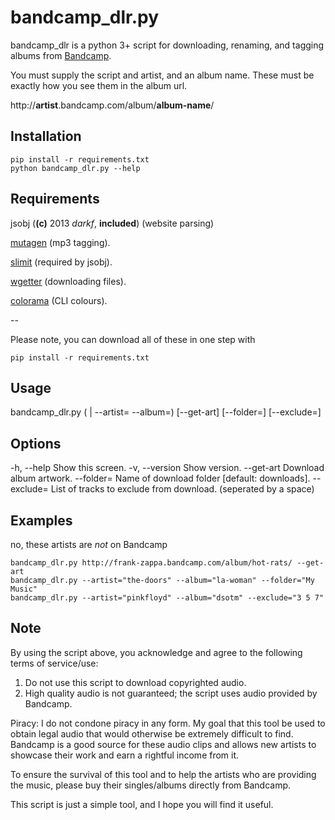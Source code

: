 bandcamp_dlr.py
=============

bandcamp_dlr is a python 3+ script for downloading, renaming, and tagging albums from [Bandcamp](http://bandcamp.com/).

You must supply the script and artist, and an album name. These must be exactly how you see them in the album url.

http://**artist**.bandcamp.com/album/**album-name**/

Installation
-----------

	pip install -r requirements.txt
	python bandcamp_dlr.py --help
	

Requirements
-----

jsobj (**(c)** 2013 *darkf*, **included**) (website parsing)

[mutagen](https://pypi.python.org/pypi/mutagen) (mp3 tagging).

[slimit](https://pypi.python.org/pypi/slimit) (required by jsobj).

[wgetter](https://pypi.python.org/pypi/wgetter) (downloading files).

[colorama](https://pypi.python.org/pypi/colorama) (CLI colours).

--

Please note, you can download all of these in one step with

    pip install -r requirements.txt

Usage
-----
  bandcamp_dlr.py (<url> | --artist=<name> --album=<name>)
                  [--get-art] [--folder=<name>] [--exclude=<list>]

Options
-----
  -h, --help       Show this screen.
  -v, --version    Show version.
  --get-art        Download album artwork.
  --folder=<name>  Name of download folder [default: downloads].
  --exclude=<list> List of tracks to exclude from download. (seperated by a space)

Examples
-----
no, these artists are *not* on Bandcamp

    bandcamp_dlr.py http://frank-zappa.bandcamp.com/album/hot-rats/ --get-art
    bandcamp_dlr.py --artist="the-doors" --album="la-woman" --folder="My Music"
    bandcamp_dlr.py --artist="pinkfloyd" --album="dsotm" --exclude="3 5 7"
	
Note
-----

By using the script above, you acknowledge and agree to the following terms of service/use:

1.   Do not use this script to download copyrighted audio.
2.   High quality audio is not guaranteed; the script uses audio provided by Bandcamp.

Piracy: I do not condone piracy in any form. My goal that this tool be used to obtain legal audio that would otherwise be extremely difficult to find. Bandcamp is a good source for these audio clips and allows new artists to showcase their work and earn a rightful income from it. 

To ensure the survival of this tool and to help the artists who are providing the music, please buy their singles/albums directly from Bandcamp.

This script is just a simple tool, and I hope you will find it useful.